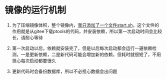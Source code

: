 # 镜像的运行机制

1.  为了压缩镜像体积，整个镜像内，[我只添加了一个文件start.sh](http://xn--start-fg1hyjjzs5a51yytdfy2diojqy3a.sh "我只添加了一个文件start.sh")，这个文件的作用就是从gitee下载ptools的代码，并安装依赖，所以第一次启动时间会比较长，请耐心等待

2.  第一次启动以后，依赖就安装完了，但是以后每次启动都会运行一遍依赖检测，一是更新依赖，二是新代码可能会增加新的依赖，但耗时就很短了，不用担心每次启动都要很久

3.  更新代码时会备份数据库，所以不必担心数据会出问题
